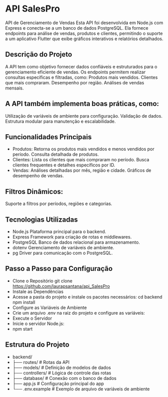 # API SalesPro
API de Gerenciamento de Vendas
Esta API foi desenvolvida em Node.js com Express e conecta-se a um banco de dados PostgreSQL. Ela fornece endpoints para análise de vendas, produtos e clientes, permitindo o suporte a um aplicativo Flutter que exibe gráficos interativos e relatórios detalhados.

## Descrição do Projeto
A API tem como objetivo fornecer dados confiáveis e estruturados para o gerenciamento eficiente de vendas. Os endpoints permitem realizar consultas específicas e filtradas, como:
Produtos mais vendidos.
Clientes que mais compraram.
Desempenho por região.
Análises de vendas mensais.

## A API também implementa boas práticas, como:
Utilização de variáveis de ambiente para configuração.
Validação de dados.
Estrutura modular para manutenção e escalabilidade.

## Funcionalidades Principais
- Produtos:
Retorna os produtos mais vendidos e menos vendidos por período.
Consulta detalhada de produtos.
- Clientes:
Lista os clientes que mais compraram no período.
Busca clientes frequentes e detalhes específicos por ID.
- Vendas:
Análises detalhadas por mês, região e cidade.
Gráficos de desempenho de vendas.

## Filtros Dinâmicos:
Suporte a filtros por períodos, regiões e categorias.

## Tecnologias Utilizadas
- Node.js	Plataforma principal para o backend.
- Express	Framework para criação de rotas e middlewares.
- PostgreSQL	Banco de dados relacional para armazenamento.
- dotenv	Gerenciamento de variáveis de ambiente.
- pg	Driver para comunicação com o PostgreSQL.

## Passo a Passo para Configuração
- Clone o Repositório
git clone <https://github.com/laurapsantana/api_SalesPro>
- Instale as Dependências
- Acesse a pasta do projeto e instale os pacotes necessários:
cd backend
npm install
- Configure as Variáveis de Ambiente
- Crie um arquivo .env na raiz do projeto e configure as variáveis:
- Execute o Servidor
- Inicie o servidor Node.js:
- npm start

## Estrutura do Projeto
- backend/
- ├── routes/            # Rotas da API
- ├── models/            # Definição de modelos de dados
- ├── controllers/       # Lógica de controle das rotas
- ├── database/          # Conexão com o banco de dados
- ├── app.js             # Configuração principal do app
- └── .env.example       # Exemplo de arquivo de variáveis de ambiente


